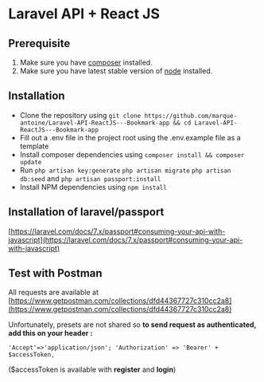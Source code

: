 ﻿

# Laravel API + React JS

## Prerequisite

1.  Make sure you have  [composer](https://getcomposer.org/download/)  installed.
2.  Make sure you have latest stable version of  [node](https://nodejs.org/en/download/)  installed.

## Installation

-   Clone the repository using  `git clone https://github.com/marque-antoine/Laravel-API-ReactJS---Bookmark-app && cd Laravel-API-ReactJS---Bookmark-app`
-   Fill out a .env file in the project root using the .env.example file as a template
-   Install composer dependencies using  `composer install && composer update`
-   Run  `php artisan key:generate`  `php artisan migrate` `php artisan db:seed` and `php artisan passport:install`  
-   Install NPM dependencies using  `npm install`

## Installation of laravel/passport
[https://laravel.com/docs/7.x/passport#consuming-your-api-with-javascript](https://laravel.com/docs/7.x/passport#consuming-your-api-with-javascript)

 ## Test with Postman
 

All requests are available at [https://www.getpostman.com/collections/dfd44367727c310cc2a8](https://www.getpostman.com/collections/dfd44367727c310cc2a8)

Unfortunately, presets are not shared so **to send request as authenticated,  add this on your header :**
 
`'Accept'=>'application/json';
'Authorization' => 'Bearer' + $accessToken,`

($accessToken is available with **register** and **login**)


